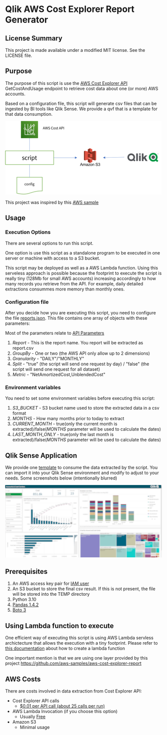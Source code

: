 # Qlik AWS Cost Explorer Report Generator

## License Summary

This project is made available under a modified MIT license. See the LICENSE file.

## Purpose

The purpose of this script is use the [AWS Cost Explorer API](https://docs.aws.amazon.com/aws-cost-management/latest/APIReference/API_GetCostAndUsage.html) GetCostAndUsage endpoint to retrieve cost data about one (or more) AWS accounts.

Based on a configuration file, this script will generate csv files that can be ingested by BI tools like Qlik Sense. We provide a qvf that is a template for that data consumption.

![image info](./img/highlevel.png)

This project was inspired by this [AWS sample](https://github.com/aws-samples/aws-cost-explorer-report)

## Usage

### Execution Options

There are several options to run this script.

One option is use this script as a standalone program to be executed in one server or machine with access to a S3 bucket.

This script may be deployed as well as a AWS Lambda function. Using this serveless approach is possible because the footprint to execute the script is really tiny (128Mb for small AWS accounts) increasing accordingly to how many records you retrieve from the API. For example, daily detailed extractions consummes more memory than monthly ones.

### Configuration file

After you decide how you are executing this script, you need to configure the file [reports.json](./reports.json). This file contains one array of objects with these parameters:

Most of the parameters relate to [API Parameters](https://docs.aws.amazon.com/aws-cost-management/latest/APIReference/API_GetCostAndUsage.html)

1. *Report* - This is the report name. You report will be extracted as report.csv
2. *GroupBy* - One or two (the AWS API only allow up to 2 dimensions)
3. *Granularity*  - "DAILY"/"MONTHLY"
4. *Split* - "true" (the script will send one request by day) / "false" (the script will send one request for all dataset)
5. *Metric* -  "NetAmortizedCost,UnblendedCost"

### Environment variables

You need to set some environment variables before executing this script:

1. *S3_BUCKET* - S3 bucket name used to store the extracted data in a csv format
2. *MONTHS* - How many months prior to today to extract
3. *CURRENT_MONTH* - true(only the current month is extracted)/false(*MONTHS* parameter will be used to calculate the dates)
4. *LAST_MONTH_ONLY* - true(only the last month is extracted)/false(*MONTHS* parameter will be used to calculate the dates)

## Qlik Sense Application

We provide one [template](qvf/AWS%20Cost%20Explorer%20-%20github.qvf) to consume the data extracted by the script. You can import it into your Qlik Sense environment and modify to adjust to your needs.
Some screenshots below (intentionally blurred)

![image info](./img/dash-1.png)

## Prerequisites

1. An AWS access key pair for [IAM user](<https://docs.aws.amazon.com/IAM/latest/UserGuide/id_credentials_access-keys.html>)
2. An S3 bucket to store the final csv result. If this is not present, the file will be stored into the TEMP directory
3. Python 3.10
4. [Pandas 1.4.2](<https://pandas.pydata.org/pandas-docs/stable/>)
5. [Boto 3](<https://boto3.amazonaws.com/v1/documentation/api/latest/index.html>)

## Using Lambda function to execute

One efficient way of executing this script is using AWS Lambda servless archictecture that allows the execution with  a tiny footprint.
Please refer to [this documentation](https://docs.aws.amazon.com/lambda/latest/dg/lambda-python.html) about how to create a lambda function

One important mention is that we are using one layer provided by this project <https://github.com/aws-samples/aws-cost-explorer-report>

## AWS Costs

There are costs involved in data extraction from Cost Explorer API:

* Cost Explorer API calls
  * [$0.01 per API call (about 25 calls per run)](https://aws.amazon.com/aws-cost-management/pricing/)
* AWS Lambda Invocation (if you choose this option)
  * Usually [Free](https://aws.amazon.com/free/)  
* Amazon S3
  * Minimal usage
